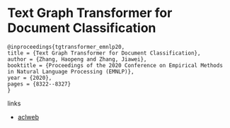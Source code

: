 # Text Graph Transformer for Document Classification

```
@inproceedings{tgtransformer_emnlp20,
title = {Text Graph Transformer for Document Classification},
author = {Zhang, Haopeng and Zhang, Jiawei},
booktitle = {Proceedings of the 2020 Conference on Empirical Methods in Natural Language Processing (EMNLP)},
year = {2020},
pages = {8322--8327}
}
```

links
- [aclweb](https://www.aclweb.org/anthology/2020.emnlp-main.668/)
